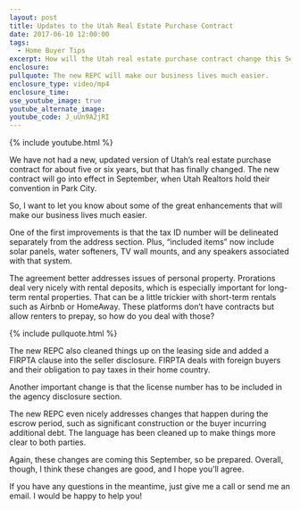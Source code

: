 ```yaml
---
layout: post
title: Updates to the Utah Real Estate Purchase Contract
date: 2017-06-10 12:00:00
tags:
  - Home Buyer Tips
excerpt: How will the Utah real estate purchase contract change this September?
enclosure:
pullquote: The new REPC will make our business lives much easier.
enclosure_type: video/mp4
enclosure_time:
use_youtube_image: true
youtube_alternate_image:
youtube_code: J_uUn9A2jRI
---
```



{% include youtube.html %}

We have not had a new, updated version of Utah’s real estate purchase contract for about five or six years, but that has finally changed. The new contract will go into effect in September, when Utah Realtors hold their convention in Park City.&nbsp;

So, I want to let you know about some of the great enhancements that will make our business lives much easier.&nbsp;

One of the first improvements is that the tax ID number will be delineated separately from the address section. Plus, “included items” now include solar panels, water softeners, TV wall mounts, and any speakers associated with that system.&nbsp;

The agreement better addresses issues of personal property. Prorations deal very nicely with rental deposits, which is especially important for long-term rental properties. That can be a little trickier with short-term rentals such as Airbnb or HomeAway. These platforms don’t have contracts but allow renters to prepay, so how do you deal with those?

{% include pullquote.html %}

The new REPC also cleaned things up on the leasing side and added a FIRPTA clause into the seller disclosure. FIRPTA deals with foreign buyers and their obligation to pay taxes in their home country.&nbsp;

Another important change is that the license number has to be included in the agency disclosure section.&nbsp;

The new REPC even nicely addresses changes that happen during the escrow period, such as significant construction or the buyer incurring additional debt. The language has been cleaned up to make things more clear to both parties.&nbsp;

Again, these changes are coming this September, so be prepared. Overall, though, I think these changes are good, and I hope you’ll agree.&nbsp;

If you have any questions in the meantime, just give me a call or send me an email. I would be happy to help you!